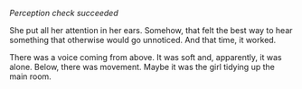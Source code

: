 _Perception check succeeded_

She put all her attention in her ears. Somehow, that felt the best way to hear something that otherwise would go unnoticed. And that time, it worked.

There was a voice coming from above. It was soft and, apparently, it was alone. Below, there was movement. Maybe it was the girl tidying up the main room.
